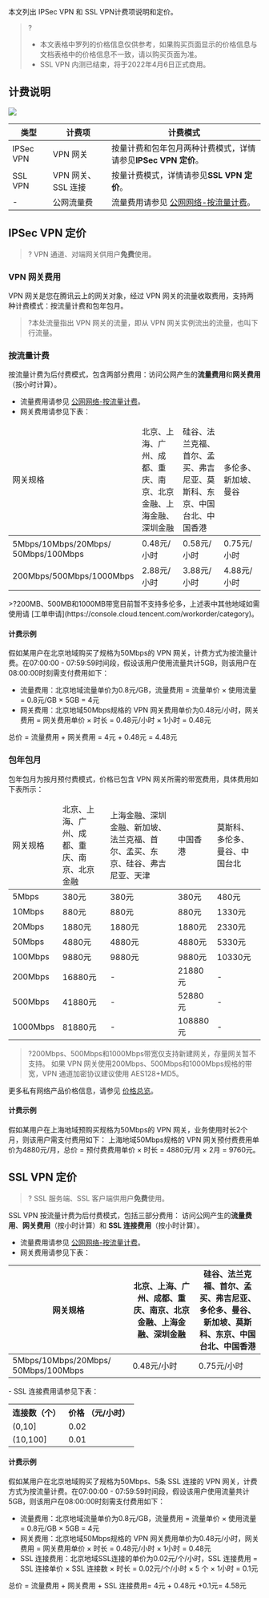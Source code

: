 本文列出 IPSec VPN 和 SSL VPN计费项说明和定价。
>?
>- 本文表格中罗列的价格信息仅供参考，如果购买页面显示的价格信息与文档表格中的价格信息不一致，请以购买页面为准。
>- SSL VPN 内测已结束，将于2022年4月6日正式商用。
>

## 计费说明
![](https://qcloudimg.tencent-cloud.cn/raw/3326ce3834c2ffef8f5d9f28f1269674.png)

| 类型 | 计费项 | 计费模式 |
| ------ | ------ | ------ |
| IPSec VPN | VPN 网关 | 按量计费和包年包月两种计费模式，详情请参见**IPSec VPN 定价**。 |
| SSL VPN | VPN 网关、SSL 连接 | 按量计费模式，详情请参见**SSL VPN 定价**。|
| -| 公网流量费 | 流量费用请参见 [公网网络-按流量计费](https://buy.cloud.tencent.com/price/idc)。 |

## IPSec VPN 定价
>? VPN 通道、对端网关供用户**免费**使用。
>

### VPN 网关费用
VPN 网关是您在腾讯云上的网关对象，经过 VPN 网关的流量收取费用，支持两种计费模式：按流量计费和包年包月。
>?本处流量指出 VPN 网关的流量，即从 VPN 网关实例流出的流量，也叫下行流量。

### 按流量计费
按流量计费为后付费模式，包含两部分费用：访问公网产生的**流量费用**和**网关费用**（按小时计算）。
- 流量费用请参见 [公网网络-按流量计费](https://buy.cloud.tencent.com/price/idc)。
- 网关费用请参见下表：
<table>
<thead>
<tr>
<td width="12%">网关规格</td>
<td width="18%">北京、上海、广州、成都、重庆、南京、北京金融、上海金融、深圳金融</td>
<td width="18%">硅谷、法兰克福、首尔、孟买、弗吉尼亚、莫斯科、东京、中国台北、中国香港</td>
<td width="18%">多伦多、新加坡、曼谷</td>
</tr>
</thead>
<tbody><tr >
	<td >5Mbps/10Mbps/20Mbps/</br>50Mbps/100Mbps</td>
<td>0.48元/小时</td>
<td>0.58元/小时 </td>
<td>0.75元/小时</td>
</tr>
<tr>
<td>200Mbps/500Mbps/1000Mbps</td>
<td>2.88元/小时 </td>
<td>3.88元/小时</td>
<td>4.88元/小时</td>
</tr>
</tbody></table>
>?200MB、500MB和1000MB带宽目前暂不支持多伦多，上述表中其他地域如需使用请 [工单申请](https://console.cloud.tencent.com/workorder/category)。


#### 计费示例
假如某用户在北京地域购买了规格为50Mbps的 VPN 网关，计费方式为按流量计费。在07:00:00 - 07:59:59时间段，假设该用户使用流量共计5GB，则该用户在08:00:00时刻需支付费用如下：
+ 流量费用：北京地域流量单价为0.8元/GB，流量费用 = 流量单价 × 使用流量 = 0.8元/GB × 5GB = 4元
+ 网关费用：北京地域50Mbps规格的 VPN 网关费用单价为0.48元/小时，网关费用 = 网关费用单价 × 时长 = 0.48元/小时 × 1小时 = 0.48元

总价 = 流量费用 + 网关费用 = 4元 + 0.48元 = 4.48元

### 包年包月
包年包月为按月预付费模式，价格已包含 VPN 网关所需的带宽费用，具体费用如下表所示：
<table>
<thead>
<tr >
<td width="15%">网关规格</td>
<td width="20%">北京、上海、广州、成都、重庆、南京、北京金融</td>
<td width="30%">上海金融、深圳金融、新加坡、法兰克福、首尔、孟买、东京、硅谷、弗吉尼亚、天津</td>
<td width="15%">中国香港</td>
<td width="20%">莫斯科、多伦多、曼谷、中国台北</td>
</tr>
</thead>
<tbody ><tr >
<td>5Mbps</td>
<td>380元</td>
<td>380元</td>
<td>380元</td>
<td>480元</td>
</tr>
<tr>
<td>10Mbps</td>
<td>880元</td>
<td>880元</td>
<td>880元</td>
<td>1330元</td>
</tr>
<tr>
<td>20Mbps</td>
<td>1880元</td>
<td>1880元</td>
<td>1880元</td>
<td>2330元</td>
</tr>
<tr>
<td>50Mbps</td>
<td>4880元</td>
<td>4880元</td>
<td>4880元</td>
<td>5330元</td>
</tr>
<tr>
<td>100Mbps</td>
<td>9880元</td>
<td>9880元</td>
<td>9880元</td>
<td>10330元</td>
</tr>
<tr>
<td>200Mbps</td>
<td>16880元</td>
<td>-</td>
<td>21880元</td>
<td>-</td>
</tr>
<tr>
<td>500Mbps</td>
<td>41880元 </td>
  <td>-</td>
<td>52880元</td>
<td>-</td>
</tr>
<tr>
<td>1000Mbps</td>
<td>81880元 </td>
<td>-</td>
<td>108880元</td>
<td>-</td>
</tr>
</tbody>
</table>

>?200Mbps、500Mbps和1000Mbps带宽仅支持新建网关，存量网关暂不支持。
>如果 VPN 网关使用200Mbps、500Mbps和1000Mbps规格的带宽，VPN 通道加密协议建议使用 AES128+MD5。
>
更多私有网络产品价格信息，请参见 [价格总览](https://cloud.tencent.com/doc/product/215/3079)。

#### 计费示例
假如某用户在上海地域预购买规格为50Mbps的 VPN 网关，业务使用时长2个月，则该用户需支付费用如下：
上海地域50Mbps规格的 VPN 网关预付费费用单价为4880元/月，总价 = 预付费费用单价 × 时长 = 4880元/月 × 2月 = 9760元。
## SSL VPN 定价
>? SSL 服务端、SSL 客户端供用户**免费**使用。
>
SSL VPN 按流量计费为后付费模式，包括三部分费用： 访问公网产生的**流量费用**、**网关费用**（按小时计算）和 **SSL 连接费用**（按小时计算）。
- 流量费用请参见 [公网网络-按流量计费](https://buy.cloud.tencent.com/price/idc)。
- 网关费用请参见下表：
<table>
<thead>
<tr>
<th width="12%">网关规格</th>
<th width="18%">北京、上海、广州、成都、重庆、南京、北京金融、上海金融、深圳金融</th>
<th width="18%">硅谷、法兰克福、首尔、孟买、弗吉尼亚、多伦多、曼谷、新加坡、莫斯科、东京、中国台北、中国香港</th>
</tr>
</thead>
<tbody><tr >
	<td >5Mbps/10Mbps/20Mbps/</br>50Mbps/100Mbps</td>
<td>0.48元/小时</td>
<td>0.75元/小时</td>
</tr>
</tbody></table>
- SSL 连接费用请参见下表：
<table>
<tr>
<th>连接数（个） </th>
<th>价格 （元/小时）</th>
</tr>
<tr>
<td>(0,10]</td>
<td>0.02</td>
</tr>
<tr>
<td> (10,100]</td>
<td>0.01 </td>
</tr>
</table>


#### 计费示例
假如某用户在北京地域购买了规格为50Mbps、5条 SSL 连接的 VPN 网关，计费方式为按流量计费。在07:00:00 - 07:59:59时间段，假设该用户使用流量共计5GB，则该用户在08:00:00时刻需支付费用如下：
+ 流量费用：北京地域流量单价为0.8元/GB，流量费用 = 流量单价 × 使用流量 = 0.8元/GB × 5GB = 4元
+ 网关费用：北京地域50Mbps规格的 VPN 网关费用单价为0.48元/小时，网关费用 = 网关费用单价 × 时长 = 0.48元/小时 × 1小时 = 0.48元
+ SSL 连接费用：北京地域SSL连接的单价为0.02元/个/小时，SSL 连接费用 = SSL 连接单价 × SSL 连接数 × 时长 = 0.02元/个/小时 × 5 个 × 1小时 = 0.1元

总价 = 流量费用 + 网关费用 + SSL 连接费用= 4元 + 0.48元 +0.1元= 4.58元
